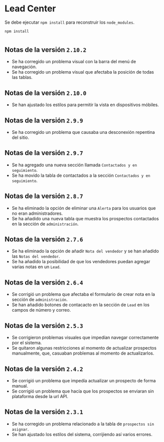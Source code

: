 # Lead Center

Se debe ejecutar ```npm install``` para reconstruir los ```node_modules```.

```bash
npm install
```

#

## Notas de la versión ```2.10.2```
* Se ha corregido un problema visual con la barra del menú de navegación.
* Se ha corregido un problema visual que afectaba la posición de todas las tablas.

## Notas de la versión ```2.10.0```
* Se han ajustado los estilos para permitir la vista en dispositivos móbiles.

## Notas de la versión ```2.9.9```
* Se ha corregido un problema que causaba una desconexión repentina del sitio.

## Notas de la versión ```2.9.7```
* Se ha agregado una nueva sección llamada ``Contactados y en seguimiento``.
* Se ha movido la tabla de contactados a la sección ``Contactados y en seguimiento``.

## Notas de la versión ```2.8.7```
* Se ha eliminado la opción de eliminar una ``Alerta`` para los usuarios que no eran administradores.
* Se ha añadido una nueva tabla que muestra los prospectos contactados en la sección de ``administración``.

## Notas de la versión ```2.7.6```
* Se ha eliminado la opción de añadir ``Nota del vendedor`` y se han añadido las ``Notas del vendedor``.
* Se ha añadido la posibilidad de que los vendedores puedan agregar varias notas en un ``Lead``.

## Notas de la versión ```2.6.4```
* Se corrigió un problema que afectaba el formulario de crear nota en la sección de ``administración``.
* Se han añadido botones de contacacto en la sección de ``Lead`` en los campos de número y correo.

## Notas de la versión ```2.5.3```
* Se corrigieron problemas visuales que impedían navegar correctamente por el sistema.
* Se quitaron algunas restricciones al momento de actualizar prospectos manualmente, que, casuaban problemas al momento de actualizarlos.

## Notas de la versión ```2.4.2```
* Se corrigió un problema que impedía actualizar un prospecto de forma manual.
* Se corrigió un problema que hacía que los prospectos se enviaran sin plataforma desde la url API.

## Notas de la versión ```2.3.1```
* Se ha corregido un problema relacionado a la tabla de ``prospectos sin asignar``.
* Se han ajustado los estilos del sistema, corrijiendo así varios errores.
